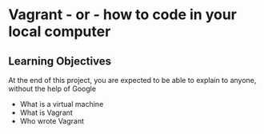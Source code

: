 # Vagrant - or - how to code in your local computer

## Learning Objectives
At the end of this project, you are expected to be able to explain to anyone, without the help of Google

* What is a virtual machine
* What is Vagrant
* Who wrote Vagrant

